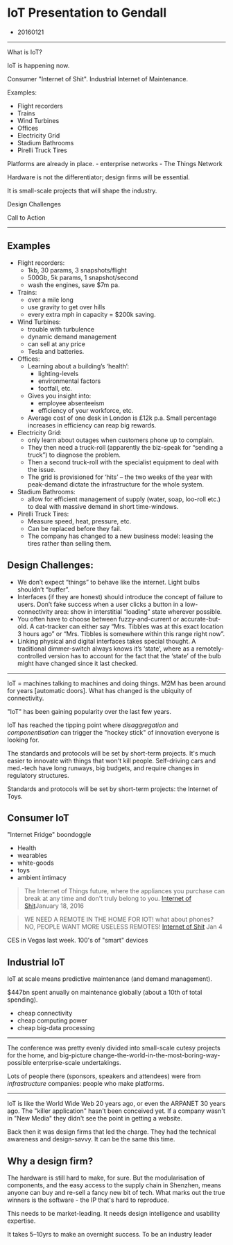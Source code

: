 # IoT Presentation to Gendall

* 20160121

---

What is IoT?

IoT is happening now.

Consumer "Internet of Shit".
Industrial Internet of Maintenance.

Examples:
* Flight recorders
* Trains
* Wind Turbines
* Offices
* Electricity Grid
* Stadium Bathrooms
* Pirelli Truck Tires

Platforms are already in place.
    - enterprise networks
    - The Things Network

Hardware is not the differentiator; design firms will be essential.

It is small-scale projects that will shape the industry.

Design Challenges

Call to Action


---

## Examples

* Flight recorders:
    - 1kb, 30 params, 3 snapshots/flight
    - 500Gb, 5k params, 1 snapshot/second
    - wash the engines, save $7m pa.
* Trains:
    - over a mile long
    - use gravity to get over hills
    - every extra mph in capacity = $200k saving.
* Wind Turbines:
    - trouble with turbulence
    - dynamic demand management
    - can sell at any price
    - Tesla and batteries.
* Offices:
    - Learning about a building’s ‘health’:
        - lighting-levels
        - environmental factors
        - footfall, etc.
    - Gives you insight into:
        - employee absenteeism
        - efficiency of your workforce, etc.
    - Average cost of one desk in London is £12k p.a. Small percentage increases in efficiency can reap big rewards.
* Electricity Grid:
    - only learn about outages when customers phone up to complain.
    - They then need a truck-roll (apparently the biz-speak for “sending a truck”) to diagnose the problem.
    - Then a second truck-roll with the specialist equipment to deal with the issue.
    - The grid is provisioned for ‘hits’ – the two weeks of the year with peak-demand dictate the infrastructure for the whole system.
* Stadium Bathrooms:
    - allow for efficient management of supply (water, soap, loo-roll etc.) to deal with massive demand in short time-windows.
* Pirelli Truck Tires:
    - Measure speed, heat, pressure, etc.
    - Can be replaced before they fail.
    - The company has changed to a new business model: leasing the tires rather than selling them.

## Design Challenges:
* We don’t expect “things” to behave like the internet. Light bulbs shouldn’t “buffer”.
* Interfaces (if they are honest) should introduce the concept of failure to users. Don’t fake success when a user clicks a button in a low-connectivity area: show in interstitial “loading” state wherever possible.
* You often have to choose between fuzzy-and-current or accurate-but-old. A cat-tracker can either say “Mrs. Tibbles was at this exact location 3 hours ago” or “Mrs. Tibbles is somewhere within this range right now”.
* Linking physical and digital interfaces takes special thought. A traditional dimmer-switch always knows it’s ‘state’, where as a remotely-controlled version has to account for the fact that the ‘state’ of the bulb might have changed since it last checked.


---

IoT = machines talking to machines and doing things.
M2M has been around for years [automatic doors]. What has changed is the ubiquity of connectivity.

"IoT" has been gaining popularity over the last few years.

IoT has reached the tipping point where *disaggregation* and *componentisation* can trigger the "hockey stick" of innovation everyone is looking for.

The standards and protocols will be set by short-term projects. It's much easier to innovate with things that won't kill people. Self-driving cars and med.-tech have long runways, big budgets, and require changes in regulatory structures.

Standards and protocols will be set by short-term projects: the Internet of Toys.

## Consumer IoT

"Internet Fridge" boondoggle

* Health
* wearables
* white-goods
* toys
* ambient intimacy

> The Internet of Things future, where the appliances you purchase can break at any time and don't truly belong to you.
> [Internet of Shit](‏@internetofshit)January 18, 2016

> WE NEED A REMOTE IN THE HOME FOR IOT!
> what about phones?
> NO, PEOPLE WANT MORE USELESS REMOTES!
> [Internet of Shit](‏@internetofshit) Jan 4

CES in Vegas last week. 100's of "smart" devices

## Industrial IoT

IoT at scale means predictive maintenance (and demand management).

$447bn spent anually on maintenance globally (about a 10th of total spending).



* cheap connectivity
* cheap computing power
* cheap big-data processing

---

The conference was pretty evenly divided into small-scale cutesy projects for the home, and big-picture change-the-world-in-the-most-boring-way-possible enterprise-scale undertakings.

Lots of people there (sponsors, speakers and attendees) were from *infrastructure* companies: people who make platforms.

---

IoT is like the World Wide Web 20 years ago, or even the ARPANET 30 years ago. The "killer application" hasn't been conceived yet. If a company wasn't in "New Media" they didn't see the point in getting a website.

Back then it was design firms that led the charge. They had the technical awareness and design-savvy. It can be the same this time.

## Why a design firm?

The hardware is still hard to make, for sure. But the modularisation of components, and the easy access to the supply chain in Shenzhen, means anyone can buy and re-sell a fancy new bit of tech. What marks out the true winners is the software - the IP that's hard to reproduce.

This needs to be market-leading. It needs design intelligence and usability expertise.

It takes 5–10yrs to make an overnight success. To be an industry leader 